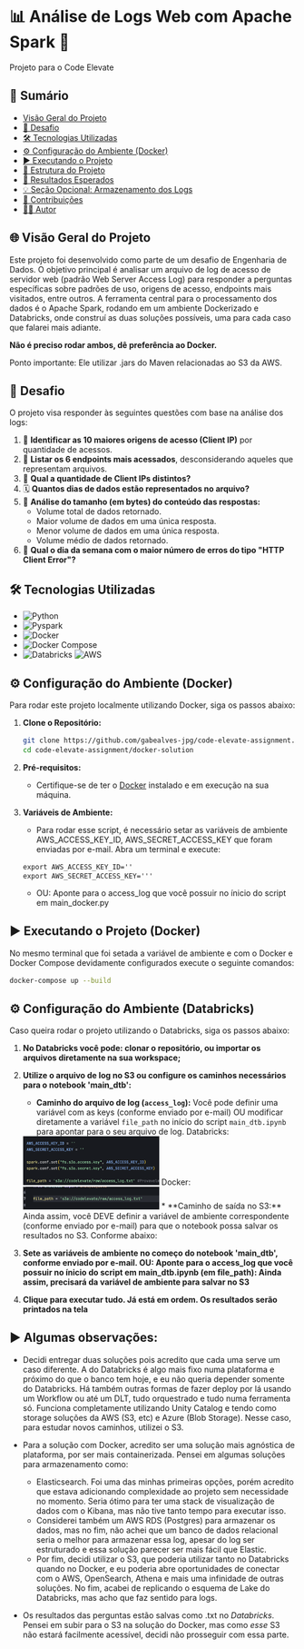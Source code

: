 # 📊 Análise de Logs Web com Apache Spark 🚀

Projeto para o Code Elevate

## 📜 Sumário

*   [Visão Geral do Projeto](#-visão-geral-do-projeto)
*   [🎯 Desafio](#-desafio)
*   [🛠️ Tecnologias Utilizadas](#️-tecnologias-utilizadas)
*   [⚙️ Configuração do Ambiente (Docker)](#️-configuração-do-ambiente-docker)
*   [▶️ Executando o Projeto](#️-executando-o-projeto)
*   [📂 Estrutura do Projeto](#-estrutura-do-projeto)
*   [📝 Resultados Esperados](#-resultados-esperados)
*   [💡 Seção Opcional: Armazenamento dos Logs](#-seção-opcional-armazenamento-dos-logs)
*   [🤝 Contribuições](#-contribuições)
*   [👨‍💻 Autor](#-autor)

## 🌐 Visão Geral do Projeto

Este projeto foi desenvolvido como parte de um desafio de Engenharia de Dados. O objetivo principal é analisar um arquivo de log de acesso de servidor web (padrão Web Server Access Log) para responder a perguntas específicas sobre padrões de uso, origens de acesso, endpoints mais visitados, entre outros. A ferramenta central para o processamento dos dados é o Apache Spark, rodando em um ambiente Dockerizado e Databricks, onde construí as duas soluções possíveis, uma para cada caso que falarei mais adiante.

**Não é preciso rodar ambos, dê preferência ao Docker.**

Ponto importante: Ele utilizar .jars do Maven relacionadas ao S3 da AWS.

## 🎯 Desafio

O projeto visa responder às seguintes questões com base na análise dos logs:

1.  🥇 **Identificar as 10 maiores origens de acesso (Client IP)** por quantidade de acessos.
2.  🚪 **Listar os 6 endpoints mais acessados**, desconsiderando aqueles que representam arquivos.
3.  👤 **Qual a quantidade de Client IPs distintos?**
4.  🗓️ **Quantos dias de dados estão representados no arquivo?**
5.  💾 **Análise do tamanho (em bytes) do conteúdo das respostas:**
    *   Volume total de dados retornado.
    *   Maior volume de dados em uma única resposta.
    *   Menor volume de dados em uma única resposta.
    *   Volume médio de dados retornado.
6.  🚨 **Qual o dia da semana com o maior número de erros do tipo "HTTP Client Error"?**

## 🛠️ Tecnologias Utilizadas

*   ![Python](https://img.shields.io/badge/Python-3.10%2B-blue?logo=python&logoColor=white)
*   ![Pyspark](https://img.shields.io/badge/Apache_Spark-3.5.0+-orange?logo=apachespark&logoColor=white)
*   ![Docker](https://img.shields.io/badge/Docker-20.x%2B-blue?logo=docker&logoColor=white)
*   ![Docker Compose](https://img.shields.io/badge/Docker_Compose-1.29%2B-blue?logo=docker&logoColor=white)
*   ![Databricks](https://img.shields.io/badge/Databricks-orange) ![AWS](https://img.shields.io/badge/AWS-yellow)




## ⚙️ Configuração do Ambiente (Docker)

Para rodar este projeto localmente utilizando Docker, siga os passos abaixo:

1.  **Clone o Repositório:**
    ```bash
    git clone https://github.com/gabealves-jpg/code-elevate-assignment.git
    cd code-elevate-assignment/docker-solution
    ```

2.  **Pré-requisitos:**
    *   Certifique-se de ter o [Docker](https://docs.docker.com/get-docker/) instalado e em execução na sua máquina.

3.  **Variáveis de Ambiente:**
    *   Para rodar esse script, é necessário setar as variáveis de ambiente AWS_ACCESS_KEY_ID, AWS_SECRET_ACCESS_KEY que foram enviadas por e-mail. Abra um terminal e execute:
      ```env
      export AWS_ACCESS_KEY_ID=''
      export AWS_SECRET_ACCESS_KEY='''
      ```
    * OU: Aponte para o access_log que você possuir no ínicio do script em main_docker.py

## ▶️ Executando o Projeto (Docker)

No mesmo terminal que foi setada a variável de ambiente e com o Docker e Docker Compose devidamente configurados execute o seguinte comandos:

```bash
docker-compose up --build
```

## ⚙️ Configuração do Ambiente (Databricks)
Caso queira rodar o projeto utilizando o Databricks, siga os passos abaixo:

1.  **No Databricks você pode: clonar o repositório, ou importar os arquivos diretamente na sua workspace;**

2.  **Utilize o arquivo de log no S3 ou configure os caminhos necessários para o notebook 'main_dtb':**
    *   **Caminho do arquivo de log (`access_log`):** Você pode definir uma variável com as keys (conforme enviado por e-mail) OU modificar diretamente a variável `file_path` no início do script `main_dtb.ipynb` para apontar para o seu arquivo de log.
    Databricks:
    <img src="docker-solution/resources/dtb_notebook.png" alt="Detabricks" width="50%" height="auto">
    Docker: 
    <img src="docker-solution/resources/docker.png" alt="Docker" width="50%" height="auto">
    *   **Caminho de saída no S3:** Ainda assim, você DEVE definir a variável de ambiente correspondente (conforme enviado por e-mail) para que o notebook possa salvar os resultados no S3. Conforme abaixo:

2. **Sete as variáveis de ambiente no começo do notebook 'main_dtb', conforme enviado por e-mail. OU: Aponte para o access_log que você possuir no ínicio do script em main_dtb.ipynb (em file_path): Ainda assim, precisará da variável de ambiente para salvar no S3**




3. **Clique para executar tudo. Já está em ordem. Os resultados serão printados na tela**


## ▶️ Algumas observações:
- Decidi entregar duas soluções pois acredito que cada uma serve um caso diferente. A do Databricks é algo mais fixo numa plataforma e próximo do que o banco tem hoje, e eu não queria depender somente do Databricks. Há também outras formas de fazer deploy por lá usando um Workflow ou até um DLT, tudo orquestrado e tudo numa ferramenta só. Funciona completamente utilizando Unity Catalog  e tendo como storage soluções da AWS (S3, etc) e Azure (Blob Storage). Nesse caso, para estudar novos caminhos, utilizei o S3.

- Para a solução com Docker, acredito ser uma solução mais agnóstica de plataforma, por ser mais containerizada. Pensei em algumas soluções para armazenamento como:
    - Elasticsearch. Foi uma das minhas primeiras opções, porém acredito que estava adicionando complexidade ao projeto sem necessidade no momento. Seria ótimo para ter uma stack de visualização de dados com o Kibana, mas não tive tanto tempo para executar isso.
    - Considerei também um AWS RDS (Postgres) para armazenar os dados, mas no fim, não achei que um banco de dados relacional seria o melhor para armazenar essa log, apesar do log ser estruturado e essa solução parecer ser mais fácil que Elastic.
    - Por fim, decidi utilizar o S3, que poderia utilizar tanto no Databricks quando no Docker, e eu poderia abre oportunidades de conectar com o AWS, OpenSearch, Athena e mais uma infinidade de outras soluções. No fim, acabei de replicando o esquema de Lake do Databricks, mas acho que faz sentido para logs.

- Os resultados das perguntas estão salvas como .txt no *Databricks*. Pensei em subir para o S3 na solução do Docker, mas como *esse* S3 não estará facilmente acessível, decidi não prosseguir com essa parte.

